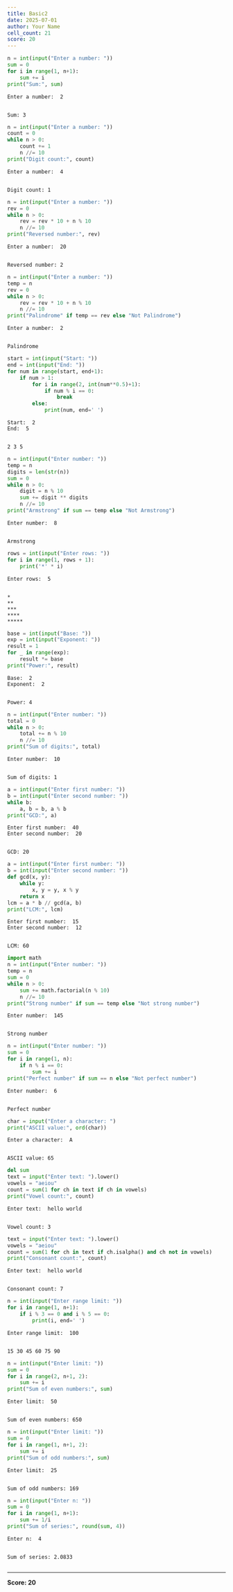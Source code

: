 ```yaml
---
title: Basic2
date: 2025-07-01
author: Your Name
cell_count: 21
score: 20
---
```


```python
n = int(input("Enter a number: "))
sum = 0
for i in range(1, n+1):
    sum += i
print("Sum:", sum)

```

    Enter a number:  2
    

    Sum: 3
    


```python
n = int(input("Enter a number: "))
count = 0
while n > 0:
    count += 1
    n //= 10
print("Digit count:", count)

```

    Enter a number:  4
    

    Digit count: 1
    


```python
n = int(input("Enter a number: "))
rev = 0
while n > 0:
    rev = rev * 10 + n % 10
    n //= 10
print("Reversed number:", rev)

```

    Enter a number:  20
    

    Reversed number: 2
    


```python
n = int(input("Enter a number: "))
temp = n
rev = 0
while n > 0:
    rev = rev * 10 + n % 10
    n //= 10
print("Palindrome" if temp == rev else "Not Palindrome")

```

    Enter a number:  2
    

    Palindrome
    


```python
start = int(input("Start: "))
end = int(input("End: "))
for num in range(start, end+1):
    if num > 1:
        for i in range(2, int(num**0.5)+1):
            if num % i == 0:
                break
        else:
            print(num, end=' ')

```

    Start:  2
    End:  5
    

    2 3 5 


```python
n = int(input("Enter number: "))
temp = n
digits = len(str(n))
sum = 0
while n > 0:
    digit = n % 10
    sum += digit ** digits
    n //= 10
print("Armstrong" if sum == temp else "Not Armstrong")

```

    Enter number:  8
    

    Armstrong
    


```python
rows = int(input("Enter rows: "))
for i in range(1, rows + 1):
    print('*' * i)

```

    Enter rows:  5
    

    *
    **
    ***
    ****
    *****
    


```python
base = int(input("Base: "))
exp = int(input("Exponent: "))
result = 1
for _ in range(exp):
    result *= base
print("Power:", result)

```

    Base:  2
    Exponent:  2
    

    Power: 4
    


```python
n = int(input("Enter number: "))
total = 0
while n > 0:
    total += n % 10
    n //= 10
print("Sum of digits:", total)

```

    Enter number:  10
    

    Sum of digits: 1
    


```python
a = int(input("Enter first number: "))
b = int(input("Enter second number: "))
while b:
    a, b = b, a % b
print("GCD:", a)

```

    Enter first number:  40
    Enter second number:  20
    

    GCD: 20
    


```python
a = int(input("Enter first number: "))
b = int(input("Enter second number: "))
def gcd(x, y):
    while y:
        x, y = y, x % y
    return x
lcm = a * b // gcd(a, b)
print("LCM:", lcm)

```

    Enter first number:  15
    Enter second number:  12
    

    LCM: 60
    


```python
import math
n = int(input("Enter number: "))
temp = n
sum = 0
while n > 0:
    sum += math.factorial(n % 10)
    n //= 10
print("Strong number" if sum == temp else "Not strong number")

```

    Enter number:  145
    

    Strong number
    


```python
n = int(input("Enter number: "))
sum = 0
for i in range(1, n):
    if n % i == 0:
        sum += i
print("Perfect number" if sum == n else "Not perfect number")

```

    Enter number:  6
    

    Perfect number
    


```python
char = input("Enter a character: ")
print("ASCII value:", ord(char))

```

    Enter a character:  A
    

    ASCII value: 65
    


```python
del sum  
text = input("Enter text: ").lower()
vowels = "aeiou"
count = sum(1 for ch in text if ch in vowels)
print("Vowel count:", count)

```

    Enter text:  hello world
    

    Vowel count: 3
    


```python
text = input("Enter text: ").lower()
vowels = "aeiou"
count = sum(1 for ch in text if ch.isalpha() and ch not in vowels)
print("Consonant count:", count)

```

    Enter text:  hello world
    

    Consonant count: 7
    


```python
n = int(input("Enter range limit: "))
for i in range(1, n+1):
    if i % 3 == 0 and i % 5 == 0:
        print(i, end=' ')

```

    Enter range limit:  100
    

    15 30 45 60 75 90 


```python
n = int(input("Enter limit: "))
sum = 0
for i in range(2, n+1, 2):
    sum += i
print("Sum of even numbers:", sum)

```

    Enter limit:  50
    

    Sum of even numbers: 650
    


```python
n = int(input("Enter limit: "))
sum = 0
for i in range(1, n+1, 2):
    sum += i
print("Sum of odd numbers:", sum)

```

    Enter limit:  25
    

    Sum of odd numbers: 169
    


```python
n = int(input("Enter n: "))
sum = 0
for i in range(1, n+1):
    sum += 1/i
print("Sum of series:", round(sum, 4))

```

    Enter n:  4
    

    Sum of series: 2.0833
    


```python

```


---
**Score: 20**